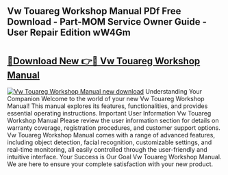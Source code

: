 ## Vw Touareg Workshop Manual PDf Free Download - Part-MOM Service Owner Guide - User Repair Edition wW4Gm

# <h2><a href="http://bc47699.oget.top/?id=Vw+Touareg+Workshop+Manual">🔗Download New 👉🔴 Vw Touareg Workshop Manual</a></h2>

[![Vw Touareg Workshop Manual new download](https://i.imgur.com/5g1atiW.png)](http://bc47699.oget.top/?id=Vw+Touareg+Workshop+Manual)
Understanding Your Companion Welcome to the world of your new Vw Touareg Workshop Manual! This manual explores its features, functionalities, and provides essential operating instructions. Important User Information Vw Touareg Workshop Manual Please review the user information section for details on warranty coverage, registration procedures, and customer support options. Vw Touareg Workshop Manual comes with a range of advanced features, including object detection, facial recognition, customizable settings, and real-time monitoring, all easily controlled through the user-friendly and intuitive interface. Your Success is Our Goal Vw Touareg Workshop Manual. We are here to ensure your complete satisfaction with your new product.

